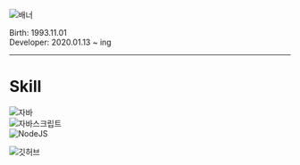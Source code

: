 ![배너](https://develop.or.kr/assets/img/avatar.png)<br />

Birth: 1993.11.01<br />
Developer: 2020.01.13 ~ ing<br />

---
# Skill

![자바](https://img.shields.io/badge/-Java-fc7b03?style=for-the-badge&logo=java&logoColor=fff)<br />
![자바스크립트](https://img.shields.io/badge/-Javascript-f5c800?style=for-the-badge&logo=javascript&logoColor=fff)<br />
![NodeJS](https://img.shields.io/badge/-NodeJS-3fa836?style=for-the-badge&logo=node.js&logoColor=fff)<br />

![깃허브](https://github-readme-stats.vercel.app/api?username=0n1dev&show_icons=true)<br /> 
